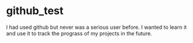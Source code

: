 # github_test
I had used github but never was a serious user before. I wanted to learn it and use it to track the prograss of my projects in the future.
